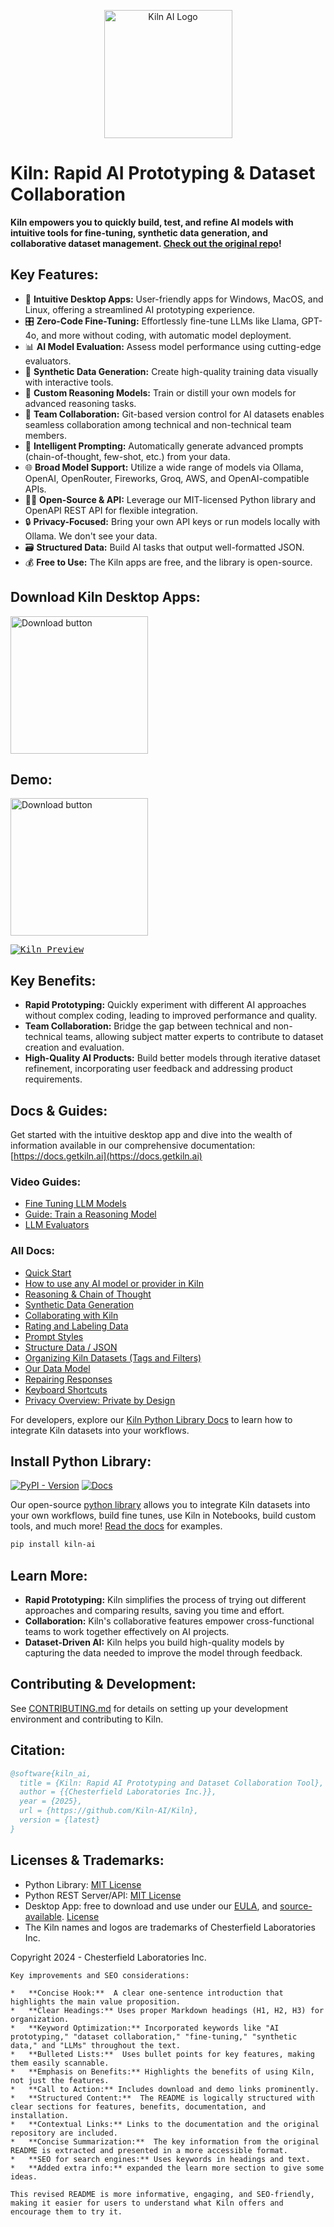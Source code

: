<p align="center">
    <a href="https://getkiln.ai">
        <picture>
            <img width="205" alt="Kiln AI Logo" src="https://github.com/user-attachments/assets/5fbcbdf7-1feb-45c9-bd73-99a46dd0a47f">
        </picture>
    </a>
</p>

# Kiln: Rapid AI Prototyping & Dataset Collaboration

**Kiln empowers you to quickly build, test, and refine AI models with intuitive tools for fine-tuning, synthetic data generation, and collaborative dataset management.  [Check out the original repo](https://github.com/Kiln-AI/Kiln)!**

## Key Features:

*   🚀 **Intuitive Desktop Apps:** User-friendly apps for Windows, MacOS, and Linux, offering a streamlined AI prototyping experience.
*   🎛️ **Zero-Code Fine-Tuning:** Effortlessly fine-tune LLMs like Llama, GPT-4o, and more without coding, with automatic model deployment.
*   📊 **AI Model Evaluation:** Assess model performance using cutting-edge evaluators.
*   🤖 **Synthetic Data Generation:** Create high-quality training data visually with interactive tools.
*   🧠 **Custom Reasoning Models:** Train or distill your own models for advanced reasoning tasks.
*   🤝 **Team Collaboration:** Git-based version control for AI datasets enables seamless collaboration among technical and non-technical team members.
*   📝 **Intelligent Prompting:** Automatically generate advanced prompts (chain-of-thought, few-shot, etc.) from your data.
*   🌐 **Broad Model Support:** Utilize a wide range of models via Ollama, OpenAI, OpenRouter, Fireworks, Groq, AWS, and OpenAI-compatible APIs.
*   🧑‍💻 **Open-Source & API:** Leverage our MIT-licensed Python library and OpenAPI REST API for flexible integration.
*   🔒 **Privacy-Focused:**  Bring your own API keys or run models locally with Ollama. We don't see your data.
*   🗃️ **Structured Data:** Build AI tasks that output well-formatted JSON.
*   💰 **Free to Use:** The Kiln apps are free, and the library is open-source.

## Download Kiln Desktop Apps:

[<img width="220" alt="Download button" src="https://github.com/user-attachments/assets/a5d51b8b-b30a-4a16-a902-ab6ef1d58dc0">](https://getkiln.ai/download)

## Demo:

[<img width="220" alt="Download button" src="https://github.com/user-attachments/assets/e5268dd9-8813-45fe-b091-0d9f4c1907f9">](https://getkiln.ai#demo)

<kbd>
<a href="https://getkiln.ai#demo">
<img alt="Kiln Preview" src="guides/kiln_preview.gif">
</a>
</kbd>

## Key Benefits:

*   **Rapid Prototyping:** Quickly experiment with different AI approaches without complex coding, leading to improved performance and quality.
*   **Team Collaboration:** Bridge the gap between technical and non-technical teams, allowing subject matter experts to contribute to dataset creation and evaluation.
*   **High-Quality AI Products:** Build better models through iterative dataset refinement, incorporating user feedback and addressing product requirements.

## Docs & Guides:

Get started with the intuitive desktop app and dive into the wealth of information available in our comprehensive documentation: [https://docs.getkiln.ai](https://docs.getkiln.ai)

### Video Guides:

*   [Fine Tuning LLM Models](https://docs.getkiln.ai/docs/fine-tuning-guide)
*   [Guide: Train a Reasoning Model](https://docs.getkiln.ai/docs/guide-train-a-reasoning-model)
*   [LLM Evaluators](https://docs.getkiln.ai/docs/evaluators)

### All Docs:

*   [Quick Start](https://docs.getkiln.ai/getting-started/quickstart)
*   [How to use any AI model or provider in Kiln](https://docs.getkiln.ai/docs/models-and-ai-providers)
*   [Reasoning & Chain of Thought](https://docs.getkiln.ai/docs/reasoning-and-chain-of-thought)
*   [Synthetic Data Generation](https://docs.getkiln.ai/docs/synthetic-data-generation)
*   [Collaborating with Kiln](https://docs.getkiln.ai/docs/collaboration)
*   [Rating and Labeling Data](https://docs.getkiln.ai/docs/reviewing-and-rating)
*   [Prompt Styles](https://docs.getkiln.ai/docs/prompts)
*   [Structure Data / JSON](https://docs.getkiln.ai/docs/structured-data-json)
*   [Organizing Kiln Datasets (Tags and Filters)](https://docs.getkiln.ai/docs/organizing-datasets)
*   [Our Data Model](https://docs.getkiln.ai/docs/kiln-datamodel)
*   [Repairing Responses](https://docs.getkiln.ai/docs/repairing-responses)
*   [Keyboard Shortcuts](https://docs.getkiln.ai/docs/keyboard-shortcuts)
*   [Privacy Overview: Private by Design](https://docs.getkiln.ai/docs/privacy)

For developers, explore our [Kiln Python Library Docs](https://kiln-ai.github.io/Kiln/kiln_core_docs/kiln_ai.html) to learn how to integrate Kiln datasets into your workflows.

## Install Python Library:

[![PyPI - Version](https://img.shields.io/pypi/v/kiln-ai.svg?logo=pypi&label=PyPI&logoColor=gold)](https://pypi.org/project/kiln-ai/) [![Docs](https://img.shields.io/badge/docs-pdoc-blue)](https://kiln-ai.github.io/Kiln/kiln_core_docs/index.html)

Our open-source [python library](https://pypi.org/project/kiln-ai/) allows you to integrate Kiln datasets into your own workflows, build fine tunes, use Kiln in Notebooks, build custom tools, and much more! [Read the docs](https://kiln-ai.github.io/Kiln/kiln_core_docs/index.html) for examples.

```bash
pip install kiln-ai
```

## Learn More:

*   **Rapid Prototyping:** Kiln simplifies the process of trying out different approaches and comparing results, saving you time and effort.
*   **Collaboration:** Kiln's collaborative features empower cross-functional teams to work together effectively on AI projects.
*   **Dataset-Driven AI:**  Kiln helps you build high-quality models by capturing the data needed to improve the model through feedback.

## Contributing & Development:

See [CONTRIBUTING.md](CONTRIBUTING.md) for details on setting up your development environment and contributing to Kiln.

## Citation:

```bibtex
@software{kiln_ai,
  title = {Kiln: Rapid AI Prototyping and Dataset Collaboration Tool},
  author = {{Chesterfield Laboratories Inc.}},
  year = {2025},
  url = {https://github.com/Kiln-AI/Kiln},
  version = {latest}
}
```

## Licenses & Trademarks:

*   Python Library: [MIT License](libs/core/LICENSE.txt)
*   Python REST Server/API: [MIT License](libs/server/LICENSE.txt)
*   Desktop App: free to download and use under our [EULA](app/EULA.md), and [source-available](/app). [License](app/LICENSE.txt)
*   The Kiln names and logos are trademarks of Chesterfield Laboratories Inc.

Copyright 2024 - Chesterfield Laboratories Inc.
```
Key improvements and SEO considerations:

*   **Concise Hook:**  A clear one-sentence introduction that highlights the main value proposition.
*   **Clear Headings:** Uses proper Markdown headings (H1, H2, H3) for organization.
*   **Keyword Optimization:** Incorporated keywords like "AI prototyping," "dataset collaboration," "fine-tuning," "synthetic data," and "LLMs" throughout the text.
*   **Bulleted Lists:**  Uses bullet points for key features, making them easily scannable.
*   **Emphasis on Benefits:** Highlights the benefits of using Kiln, not just the features.
*   **Call to Action:** Includes download and demo links prominently.
*   **Structured Content:**  The README is logically structured with clear sections for features, benefits, documentation, and installation.
*   **Contextual Links:** Links to the documentation and the original repository are included.
*   **Concise Summarization:**  The key information from the original README is extracted and presented in a more accessible format.
*   **SEO for search engines:** Uses keywords in headings and text.
*   **Added extra info:** expanded the learn more section to give some ideas.

This revised README is more informative, engaging, and SEO-friendly, making it easier for users to understand what Kiln offers and encourage them to try it.